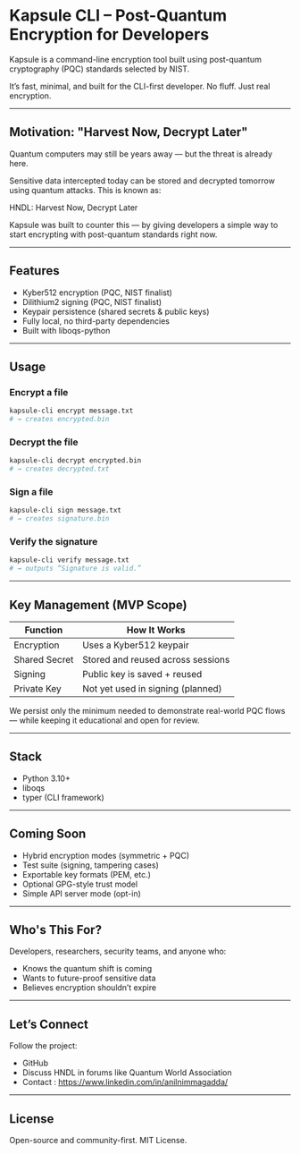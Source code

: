 # Kapsule CLI – Post-Quantum Encryption for Developers

Kapsule is a command-line encryption tool built using post-quantum cryptography (PQC) standards selected by NIST.

It’s fast, minimal, and built for the CLI-first developer. No fluff. Just real encryption.

---

## Motivation: "Harvest Now, Decrypt Later"

Quantum computers may still be years away — but the threat is already here.

Sensitive data intercepted today can be stored and decrypted tomorrow using quantum attacks. This is known as:

HNDL: Harvest Now, Decrypt Later

Kapsule was built to counter this — by giving developers a simple way to start encrypting with post-quantum standards right now.

---

## Features

- Kyber512 encryption (PQC, NIST finalist)
- Dilithium2 signing (PQC, NIST finalist)
- Keypair persistence (shared secrets & public keys)
- Fully local, no third-party dependencies
- Built with liboqs-python

---

## Usage

### Encrypt a file

```bash
kapsule-cli encrypt message.txt
# → creates encrypted.bin
```

### Decrypt the file

```bash
kapsule-cli decrypt encrypted.bin
# → creates decrypted.txt
```

### Sign a file

```bash
kapsule-cli sign message.txt
# → creates signature.bin
```

### Verify the signature

```bash
kapsule-cli verify message.txt
# → outputs “Signature is valid.”
```

---

## Key Management (MVP Scope)

| Function     | How It Works                        |
|--------------|-------------------------------------|
| Encryption   | Uses a Kyber512 keypair             |
| Shared Secret | Stored and reused across sessions  |
| Signing      | Public key is saved + reused        |
| Private Key  | Not yet used in signing (planned)   |

We persist only the minimum needed to demonstrate real-world PQC flows — while keeping it educational and open for review.

---

## Stack

- Python 3.10+
- liboqs
- typer (CLI framework)

---

## Coming Soon

- Hybrid encryption modes (symmetric + PQC)
- Test suite (signing, tampering cases)
- Exportable key formats (PEM, etc.)
- Optional GPG-style trust model
- Simple API server mode (opt-in)

---

## Who's This For?

Developers, researchers, security teams, and anyone who:

- Knows the quantum shift is coming
- Wants to future-proof sensitive data
- Believes encryption shouldn’t expire

---

## Let’s Connect

Follow the project:
- GitHub
- Discuss HNDL in forums like Quantum World Association
- Contact : https://www.linkedin.com/in/anilnimmagadda/

---

## License

Open-source and community-first.
MIT License.